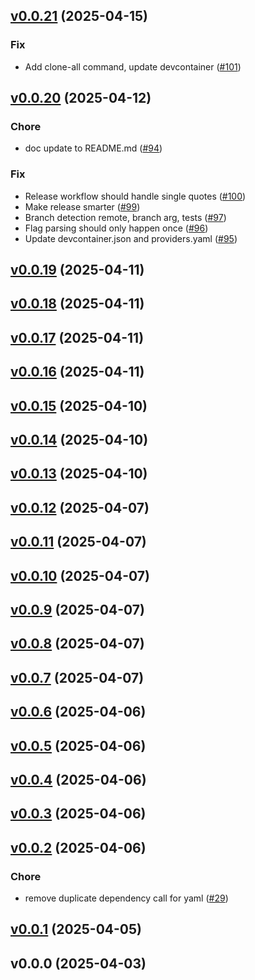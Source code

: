 
<a name="v0.0.21"></a>
## [v0.0.21](https://github.com/jreslock/terraform-provider-docs-local/compare/v0.0.20...v0.0.21) (2025-04-15)

### Fix

* Add clone-all command, update devcontainer ([#101](https://github.com/jreslock/terraform-provider-docs-local/issues/101))


<a name="v0.0.20"></a>
## [v0.0.20](https://github.com/jreslock/terraform-provider-docs-local/compare/v0.0.19...v0.0.20) (2025-04-12)

### Chore

* doc update to README.md ([#94](https://github.com/jreslock/terraform-provider-docs-local/issues/94))

### Fix

* Release workflow should handle single quotes ([#100](https://github.com/jreslock/terraform-provider-docs-local/issues/100))
* Make release smarter ([#99](https://github.com/jreslock/terraform-provider-docs-local/issues/99))
* Branch detection remote, branch arg, tests ([#97](https://github.com/jreslock/terraform-provider-docs-local/issues/97))
* Flag parsing should only happen once ([#96](https://github.com/jreslock/terraform-provider-docs-local/issues/96))
* Update devcontainer.json and providers.yaml ([#95](https://github.com/jreslock/terraform-provider-docs-local/issues/95))


<a name="v0.0.19"></a>
## [v0.0.19](https://github.com/jreslock/terraform-provider-docs-local/compare/v0.0.18...v0.0.19) (2025-04-11)


<a name="v0.0.18"></a>
## [v0.0.18](https://github.com/jreslock/terraform-provider-docs-local/compare/v0.0.17...v0.0.18) (2025-04-11)


<a name="v0.0.17"></a>
## [v0.0.17](https://github.com/jreslock/terraform-provider-docs-local/compare/v0.0.16...v0.0.17) (2025-04-11)


<a name="v0.0.16"></a>
## [v0.0.16](https://github.com/jreslock/terraform-provider-docs-local/compare/v0.0.15...v0.0.16) (2025-04-11)


<a name="v0.0.15"></a>
## [v0.0.15](https://github.com/jreslock/terraform-provider-docs-local/compare/v0.0.14...v0.0.15) (2025-04-10)


<a name="v0.0.14"></a>
## [v0.0.14](https://github.com/jreslock/terraform-provider-docs-local/compare/v0.0.13...v0.0.14) (2025-04-10)


<a name="v0.0.13"></a>
## [v0.0.13](https://github.com/jreslock/terraform-provider-docs-local/compare/v0.0.12...v0.0.13) (2025-04-10)


<a name="v0.0.12"></a>
## [v0.0.12](https://github.com/jreslock/terraform-provider-docs-local/compare/v0.0.11...v0.0.12) (2025-04-07)


<a name="v0.0.11"></a>
## [v0.0.11](https://github.com/jreslock/terraform-provider-docs-local/compare/v0.0.10...v0.0.11) (2025-04-07)


<a name="v0.0.10"></a>
## [v0.0.10](https://github.com/jreslock/terraform-provider-docs-local/compare/v0.0.9...v0.0.10) (2025-04-07)


<a name="v0.0.9"></a>
## [v0.0.9](https://github.com/jreslock/terraform-provider-docs-local/compare/v0.0.8...v0.0.9) (2025-04-07)


<a name="v0.0.8"></a>
## [v0.0.8](https://github.com/jreslock/terraform-provider-docs-local/compare/v0.0.7...v0.0.8) (2025-04-07)


<a name="v0.0.7"></a>
## [v0.0.7](https://github.com/jreslock/terraform-provider-docs-local/compare/v0.0.6...v0.0.7) (2025-04-07)


<a name="v0.0.6"></a>
## [v0.0.6](https://github.com/jreslock/terraform-provider-docs-local/compare/v0.0.5...v0.0.6) (2025-04-06)


<a name="v0.0.5"></a>
## [v0.0.5](https://github.com/jreslock/terraform-provider-docs-local/compare/v0.0.4...v0.0.5) (2025-04-06)


<a name="v0.0.4"></a>
## [v0.0.4](https://github.com/jreslock/terraform-provider-docs-local/compare/v0.0.3...v0.0.4) (2025-04-06)


<a name="v0.0.3"></a>
## [v0.0.3](https://github.com/jreslock/terraform-provider-docs-local/compare/v0.0.2...v0.0.3) (2025-04-06)


<a name="v0.0.2"></a>
## [v0.0.2](https://github.com/jreslock/terraform-provider-docs-local/compare/v0.0.1...v0.0.2) (2025-04-06)

### Chore

* remove duplicate dependency call for yaml ([#29](https://github.com/jreslock/terraform-provider-docs-local/issues/29))


<a name="v0.0.1"></a>
## [v0.0.1](https://github.com/jreslock/terraform-provider-docs-local/compare/v0.0.0...v0.0.1) (2025-04-05)


<a name="v0.0.0"></a>
## v0.0.0 (2025-04-03)
